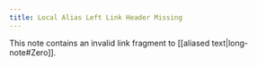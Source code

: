 ```yaml
---
title: Local Alias Left Link Header Missing
---
```

This note contains an invalid link fragment to [[aliased text|long-note#Zero]].
